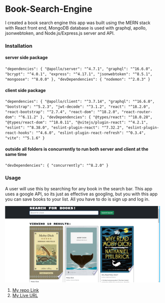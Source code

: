# Book-Search-Engine

I created a book search engine this app was built using the MERN stack with React front end, MongoDB database is used with graphql, apollo, jsonwebtoken, and Node.js/Express.js server and API. 

### Installation 
#### server side package
`"dependencies": {
    "@apollo/server": "^4.7.1",
    "graphql": "^16.6.0",
    "bcrypt": "^4.0.1",
    "express": "^4.17.1",
    "jsonwebtoken": "^8.5.1",
    "mongoose": "^8.0.0"
  },
  "devDependencies": {
    "nodemon": "^2.0.3"
  }`

  #### client side package 
  `"dependencies": {
    "@apollo/client": "^3.7.14",
    "graphql": "^16.6.0",
    "bootstrap": "^5.2.3",
    "jwt-decode": "^3.1.2",
    "react": "^18.2.0",
    "react-bootstrap": "^2.7.4",
    "react-dom": "^18.2.0",
    "react-router-dom": "^6.11.2"
  },
  "devDependencies": {
    "@types/react": "^18.0.28",
    "@types/react-dom": "^18.0.11",
    "@vitejs/plugin-react": "^4.2.1",
    "eslint": "^8.38.0",
    "eslint-plugin-react": "^7.32.2",
    "eslint-plugin-react-hooks": "^4.6.0",
    "eslint-plugin-react-refresh": "^0.3.4",
    "vite": "^5.1.6"
  }
`
#### outside all folders is concurrently to run both server and client at the same time
  `"devDependencies": {
    "concurrently": "^8.2.0"
  }`

  ### Usage 
A user will use this by searching for any book in the search bar. This app uses a google API, so its just as effective as googling, but you with this app you can save books to your list. All you have to do is sign up and log in. 

![Screenshot](./client/src/images/Screenshot%20(32).png)

1. [My repo Link](https://github.com/bmallar/Book-Search-Engine)
2. [My Live URL](https://book-search-engine-ejrf.onrender.com/)




